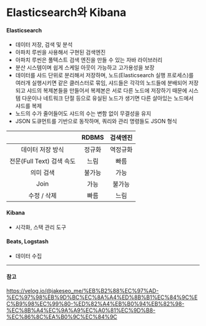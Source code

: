 # Elasticsearch와 Kibana

#### Elasticsearch
- 데이터 저장, 검색 및 분석
- 아파치 루씬을 사용해서 구현된 검색엔진
- 아파치 루씬은 풀텍스트 검색 엔진을 만들 수 있는 자바 라이브러리
- 분산 시스템이며 쉽게 스케일 아웃이 가능하고 고가용성을 보장
- 데이터를 샤드 단위로 분리해서 저장하며, 노드(Elasticsearch 실행 프로세스)를 여러개 실행시키면 같은 클러스터로 묶임, 샤드들은 각각의 노드들에 분배되어 저장되고 샤드의 복제본들을 만들어서 복제본은 서로 다른 노드에 저장하기 때문에 시스템 다운이나 네트워크 단절 등으로 유실된 노드가 생기면 다른 살아있는 노드에서 샤드를 복제
- 노드의 수가 줄어들어도 샤드의 수는 변함 없이 무결성을 유지
- JSON 도큐먼트를 기반으로 동작하며, 쿼리와 관리 명령들도 JSON 형식

|          | RDBMS | 검색엔진 |
|:--------:|:--------:|:--------:|
| 데이터 저장 방식 | 정규화 | 역정규화 |
| 전문(Full Text) 검색 속도 | 느림 | 빠름 |
| 의미 검색 | 불가능 | 가능 |
| Join | 가능 | 불가능 |
| 수정 / 삭제 | 빠름 | 느림 |

#### Kibana
- 시각화, 스택 관리 도구

#### Beats, Logstash
- 데이터 수집

---
#### 참고

https://velog.io/@jakeseo_me/%EB%B2%88%EC%97%AD-%EC%97%98%EB%9D%BC%EC%8A%A4%ED%8B%B1%EC%84%9C%EC%B9%98%EC%99%80-%ED%82%A4%EB%B0%94%EB%82%98-%EC%8B%A4%EC%9A%A9%EC%A0%81%EC%9D%B8-%EC%86%8C%EA%B0%9C%EC%84%9C
